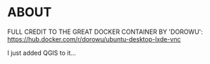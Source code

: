 ABOUT
=====

FULL CREDIT TO THE GREAT DOCKER CONTAINER BY 'DOROWU': <https://hub.docker.com/r/dorowu/ubuntu-desktop-lxde-vnc>

I just added QGIS to it...
